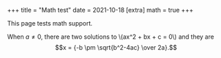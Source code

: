 +++
title = "Math test"
date = 2021-10-18
[extra]
math = true
+++

This page tests math support.
<!-- more -->
When $a \ne 0$, there are two solutions to \\(ax^2 + bx + c = 0\\) and they are
$$x = {-b \pm \sqrt{b^2-4ac} \over 2a}.$$
